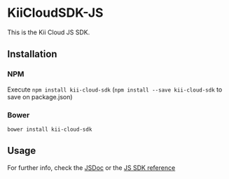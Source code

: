 # KiiCloudSDK-JS

This is the Kii Cloud JS SDK.

## Installation

### NPM

Execute `npm install kii-cloud-sdk` (`npm install --save kii-cloud-sdk` to save on package.json)

### Bower

`bower install kii-cloud-sdk`

## Usage
For further info, check the [JSDoc](http://docs.kii.com/references/js/storage/latest/) or the [JS SDK reference](http://docs.kii.com/en/guides/javascript/)
